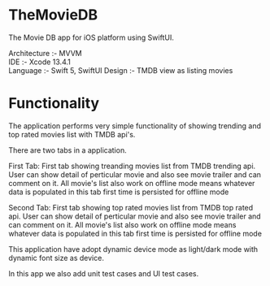 # TheMovieDB 

The Movie DB app for iOS platform using SwiftUI.

Architecture :- MVVM  
IDE :- Xcode 13.4.1  
Language :- Swift 5, SwiftUI
Design :- TMDB view as listing movies  

# Functionality

The application performs very simple functionality of showing trending and top rated movies list with TMDB api's.

There are two tabs in a application.

First Tab: First tab showing treanding movies list from TMDB trending api.
  User can show detail of perticular movie and also see movie trailer and can comment on it.
  All movie's list also work on offline mode means whatever data is populated in this tab first time is persisted for offline mode

Second Tab: First tab showing top rated movies list from TMDB top rated api.
  User can show detail of perticular movie and also see movie trailer and can comment on it.
  All movie's list also work on offline mode means whatever data is populated in this tab first time is persisted for offline mode

This application have adopt dynamic device mode as light/dark mode with dynamic font size as device.

In this app we also add unit test cases and UI test cases.
